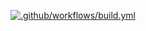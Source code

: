 [![.github/workflows/build.yml](https://github.com/slo-fi/encryptor/actions/workflows/build.yml/badge.svg)](https://github.com/slo-fi/encryptor/actions/workflows/build.yml)